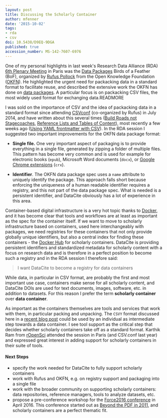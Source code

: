 ```yaml
---
layout: post
title: Discussing the Scholarly Container
author: mfenner
date: '2015-10-02'
tags:
- rda
- csv
doi: 10.5438/D9EQ-9DGA
published: true
accession_number: MS-142-7607-6976
---
```

One of my personal highlights in last week's Research Data Alliance (RDA) [6th Plenary Meeting](https://rd-alliance.org/plenary-meetings/rda-sixth-plenary-meeting.html) in Paris was the [Data Packages](https://rd-alliance.org/data-packages-bof-p6-bof-session.html) Birds of a Feather (BoF), organized by [Rufus Pollock](http://rufuspollock.org/) from the Open Knowledge Foundation ([OKFN](https://okfn.org)). He highlighted the urgent need for packacking data in a standard format to facilitate reuse, and described the extensive work the OKFN has done on [data packages](http://data.okfn.org/doc/data-package). A particular focus is on packacking CSV files, the most widely used format for exchanging data.READMORE

I was sold on the importance of CSV and the idea of packacking data in a standard format since attending [CSVconf](http://okfnlabs.org/blog/2014/05/05/csv-conf-2014.html) (co-organized by Rufus) in July 2014, and have written about this several times ([Build Roads not Stagecoaches](http://blog.martinfenner.org/2014/07/18/roads-not-stagecoaches/), [Reference Lists and Tables of Content](/reference-lists-and-tables-of-content/)), most recently a few weeks ago ([Using YAML frontmatter with CSV](/using-yaml-frontmatter-with-csv/)). In the RDA session I suggested two important improvements for the OKFN data package format:

* **Single file.** One very important aspect of packaging is to provide everything in a single file, generated by zipping a folder of multiple files. This pattern has become very common and is used for example for electronic books (`epub`), Microsoft Word documents (`docx`), or [Google Chrome extensions](https://developer.chrome.com/extensions/packaging) (`crx`).

* **Identifier**. The OKFN data package spec uses a `name` attribute to uniquely identify the package. This approach falls short because enforcing the uniqueness of a human readable identifier requires a registry, and this not part of the data package spec. What is needed is a persistent identifier, and DataCite obviously has a lot of experience in this area.

Container-based digital infrastructure is a very hot topic thanks to [Docker](https://www.docker.com/whatisdocker), and it has become clear that tools and workflows are at least as important as the spec for the container itself. If we want to move to scholarly infrastructure based on containers, used here interchangeably with packages, we need registries for these containers that not only provide globally unique identifiers, but also a central index for finding these containers - the [Docker Hub](https://hub.docker.com/) for scholarly containers. DataCite is providing persistent identifiers and standardized metadata for scholarly content with a focus on research data and is therefore in a perfect position to become such a registry and in the RDA session I therefore said:

> I want DataCite to become a registry for data containers

While data, in particular in CSV format, are probably the first and most important use case, containers make sense for all scholarly content, and DataCite DOIs are used for text documents, images, software, etc. in addition to datasets. For this reason I prefer the term **scholarly container** over **data container**.

As important as the containers themselves are tools and services that work with them, in particular packing and unpacking. The `CSVY` format discussed here in a [recent blog post](http://blog.datacite.org/using-yaml-frontmatter-with-csv/) could be used by an individual as intermediate step towards a data container. I see tool support as the critical step that decides whether scholarly containers take off as a standard format. Karthik Ram from [rOpenSci](https://ropensci.org/) attended the session in Paris (and CSV.conf last year) and expressed great interest in adding support for scholarly containers in their suite of tools.

#### Next Steps

* specify the work needed for DataCite to fully support scholarly containers
* work with Rufus and OKFN, e.g. on registry support and packaging into a single file
* work with the broader community on supporting scholarly containers: data repositories, reference managers, tools to analyze datasets, etc.
* propose a pre-conference workshop for the [Force2016 conference](https://www.force11.org/event/force2016-mark-your-calendars) in April 2016. This conference started out as [Beyond the PDF in 2011](http://blogs.plos.org/mfenner/2011/01/23/beyond-the-pdf-is-epub/), and scholarly containers are a perfect thematic fit.

